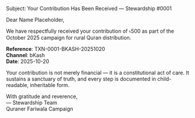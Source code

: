 Subject: Your Contribution Has Been Received — Stewardship #0001

Dear Name Placeholder,

We have respectfully received your contribution of ৳500 as part of the October 2025 campaign for rural Quran distribution.

**Reference**: TXN-0001-BKASH-20251020  
**Channel**: bKash  
**Date**: 2025-10-20

Your contribution is not merely financial — it is a constitutional act of care. It sustains a sanctuary of truth, and every step is documented in child-readable, inheritable form.

With gratitude and reverence,  
— Stewardship Team  
Quraner Fariwala Campaign
